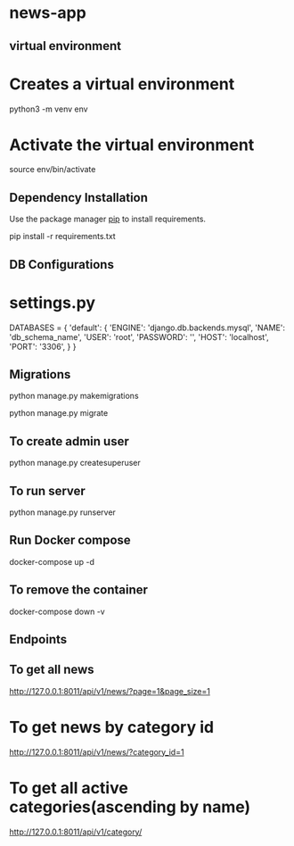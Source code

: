 # news-app

## virtual environment

# Creates a virtual environment

python3 -m venv env

# Activate the virtual environment

source env/bin/activate


## Dependency Installation

Use the package manager [pip](https://pip.pypa.io/en/stable/) to install requirements.

pip install -r requirements.txt


## DB Configurations

# settings.py

DATABASES = {
    'default': {
        'ENGINE': 'django.db.backends.mysql',
        'NAME': 'db_schema_name',
        'USER': 'root',
        'PASSWORD': '',
        'HOST': 'localhost',
        'PORT': '3306',
    }
}

## Migrations

python manage.py makemigrations

python manage.py migrate

## To create admin user

python manage.py createsuperuser

## To run server

python manage.py runserver

## Run Docker compose 

docker-compose up -d

## To remove the container

docker-compose down -v

## Endpoints
## To get all news

http://127.0.0.1:8011/api/v1/news/?page=1&page_size=1

# To get news by category id

http://127.0.0.1:8011/api/v1/news/?category_id=1

# To get all active categories(ascending by name)

http://127.0.0.1:8011/api/v1/category/



